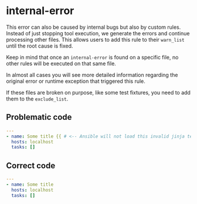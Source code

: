 # internal-error

This error can also be caused by internal bugs but also by custom rules.
Instead of just stopping tool execution, we generate the errors and continue
processing other files. This allows users to add this rule to their `warn_list`
until the root cause is fixed.

Keep in mind that once an `internal-error` is found on a specific file, no
other rules will be executed on that same file.

In almost all cases you will see more detailed information regarding the
original error or runtime exception that triggered this rule.

If these files are broken on purpose, like some test fixtures, you need to add
them to the `exclude_list`.

## Problematic code

```yaml
---
- name: Some title {{ # <-- Ansible will not load this invalid jinja template
  hosts: localhost
  tasks: []
```

## Correct code

```yaml
---
- name: Some title
  hosts: localhost
  tasks: []
```
